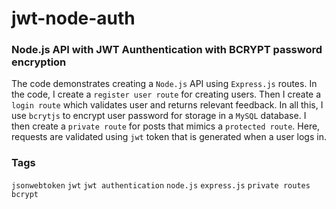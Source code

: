 # jwt-node-auth

### Node.js API with JWT Aunthentication with BCRYPT password encryption

The code demonstrates creating a `Node.js` API using `Express.js` routes.
In the code, I create a `register user route` for creating users.
Then I create a `login route` which validates user and returns relevant feedback.
In all this, I use `bcrytjs` to encrypt user password for storage in a `MySQL` database.
I then create a `private route` for posts that mimics a `protected route`. Here, requests are validated using `jwt` token that is generated when a user logs in.

### Tags

`jsonwebtoken` `jwt` `jwt authentication` `node.js` `express.js` `private routes` `bcrypt`
